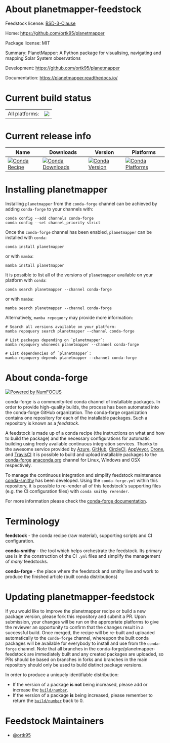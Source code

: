 About planetmapper-feedstock
============================

Feedstock license: [BSD-3-Clause](https://github.com/conda-forge/planetmapper-feedstock/blob/main/LICENSE.txt)

Home: https://github.com/ortk95/planetmapper

Package license: MIT

Summary: PlanetMapper: A Python package for visualising, navigating and mapping Solar System observations

Development: https://github.com/ortk95/planetmapper

Documentation: https://planetmapper.readthedocs.io/

Current build status
====================


<table><tr><td>All platforms:</td>
    <td>
      <a href="https://dev.azure.com/conda-forge/feedstock-builds/_build/latest?definitionId=21144&branchName=main">
        <img src="https://dev.azure.com/conda-forge/feedstock-builds/_apis/build/status/planetmapper-feedstock?branchName=main">
      </a>
    </td>
  </tr>
</table>

Current release info
====================

| Name | Downloads | Version | Platforms |
| --- | --- | --- | --- |
| [![Conda Recipe](https://img.shields.io/badge/recipe-planetmapper-green.svg)](https://anaconda.org/conda-forge/planetmapper) | [![Conda Downloads](https://img.shields.io/conda/dn/conda-forge/planetmapper.svg)](https://anaconda.org/conda-forge/planetmapper) | [![Conda Version](https://img.shields.io/conda/vn/conda-forge/planetmapper.svg)](https://anaconda.org/conda-forge/planetmapper) | [![Conda Platforms](https://img.shields.io/conda/pn/conda-forge/planetmapper.svg)](https://anaconda.org/conda-forge/planetmapper) |

Installing planetmapper
=======================

Installing `planetmapper` from the `conda-forge` channel can be achieved by adding `conda-forge` to your channels with:

```
conda config --add channels conda-forge
conda config --set channel_priority strict
```

Once the `conda-forge` channel has been enabled, `planetmapper` can be installed with `conda`:

```
conda install planetmapper
```

or with `mamba`:

```
mamba install planetmapper
```

It is possible to list all of the versions of `planetmapper` available on your platform with `conda`:

```
conda search planetmapper --channel conda-forge
```

or with `mamba`:

```
mamba search planetmapper --channel conda-forge
```

Alternatively, `mamba repoquery` may provide more information:

```
# Search all versions available on your platform:
mamba repoquery search planetmapper --channel conda-forge

# List packages depending on `planetmapper`:
mamba repoquery whoneeds planetmapper --channel conda-forge

# List dependencies of `planetmapper`:
mamba repoquery depends planetmapper --channel conda-forge
```


About conda-forge
=================

[![Powered by
NumFOCUS](https://img.shields.io/badge/powered%20by-NumFOCUS-orange.svg?style=flat&colorA=E1523D&colorB=007D8A)](https://numfocus.org)

conda-forge is a community-led conda channel of installable packages.
In order to provide high-quality builds, the process has been automated into the
conda-forge GitHub organization. The conda-forge organization contains one repository
for each of the installable packages. Such a repository is known as a *feedstock*.

A feedstock is made up of a conda recipe (the instructions on what and how to build
the package) and the necessary configurations for automatic building using freely
available continuous integration services. Thanks to the awesome service provided by
[Azure](https://azure.microsoft.com/en-us/services/devops/), [GitHub](https://github.com/),
[CircleCI](https://circleci.com/), [AppVeyor](https://www.appveyor.com/),
[Drone](https://cloud.drone.io/welcome), and [TravisCI](https://travis-ci.com/)
it is possible to build and upload installable packages to the
[conda-forge](https://anaconda.org/conda-forge) [anaconda.org](https://anaconda.org/)
channel for Linux, Windows and OSX respectively.

To manage the continuous integration and simplify feedstock maintenance
[conda-smithy](https://github.com/conda-forge/conda-smithy) has been developed.
Using the ``conda-forge.yml`` within this repository, it is possible to re-render all of
this feedstock's supporting files (e.g. the CI configuration files) with ``conda smithy rerender``.

For more information please check the [conda-forge documentation](https://conda-forge.org/docs/).

Terminology
===========

**feedstock** - the conda recipe (raw material), supporting scripts and CI configuration.

**conda-smithy** - the tool which helps orchestrate the feedstock.
                   Its primary use is in the construction of the CI ``.yml`` files
                   and simplify the management of *many* feedstocks.

**conda-forge** - the place where the feedstock and smithy live and work to
                  produce the finished article (built conda distributions)


Updating planetmapper-feedstock
===============================

If you would like to improve the planetmapper recipe or build a new
package version, please fork this repository and submit a PR. Upon submission,
your changes will be run on the appropriate platforms to give the reviewer an
opportunity to confirm that the changes result in a successful build. Once
merged, the recipe will be re-built and uploaded automatically to the
`conda-forge` channel, whereupon the built conda packages will be available for
everybody to install and use from the `conda-forge` channel.
Note that all branches in the conda-forge/planetmapper-feedstock are
immediately built and any created packages are uploaded, so PRs should be based
on branches in forks and branches in the main repository should only be used to
build distinct package versions.

In order to produce a uniquely identifiable distribution:
 * If the version of a package **is not** being increased, please add or increase
   the [``build/number``](https://docs.conda.io/projects/conda-build/en/latest/resources/define-metadata.html#build-number-and-string).
 * If the version of a package **is** being increased, please remember to return
   the [``build/number``](https://docs.conda.io/projects/conda-build/en/latest/resources/define-metadata.html#build-number-and-string)
   back to 0.

Feedstock Maintainers
=====================

* [@ortk95](https://github.com/ortk95/)

